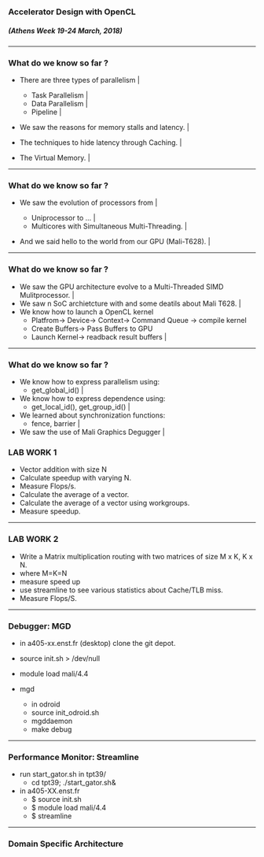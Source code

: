 ### Accelerator Design with OpenCL
##### (Athens Week 19-24 March, 2018) 
---
### What do we know so far ?
- There are three types of parallelism |
	- Task Parallelism |
	- Data Parallelism |
	- Pipeline |
- We saw the reasons for memory stalls and latency. |

- The techniques to hide latency through Caching. |

- The Virtual Memory. |
---
### What do we know so far ?
- We saw the evolution of processors from |
	- Uniprocessor to ... |
	- Multicores with Simultaneous Multi-Threading. |

- And we said hello to the world from our GPU (Mali-T628). |
---
### What do we know so far ?
- We saw the GPU architecture evolve to a Multi-Threaded SIMD Mulitprocessor. |
- We saw n SoC archietcture with and some deatils about Mali T628. |
- We know how to launch a OpenCL kernel
	- Platfrom-> Device-> Context-> Command Queue -> compile kernel
	- Create Buffers-> Pass Buffers to GPU 
	- Launch Kernel-> readback result buffers |
---
### What do we know so far ?
- We know how to express parallelism using:
	- get_global_id() |
- We know how to express dependence using:
	- get_local_id(), get_group_id() |
- We learned about synchronization functions:
	- fence, barrier |
- We saw the use of Mali Graphics Degugger |


### LAB WORK 1
- Vector addition with size N 
- Calculate speedup with varying N.
- Measure Flops/s.
- Calculate the average of a vector.
- Calculate the average of a vector using workgroups.
- Measure speedup.
---
### LAB WORK 2
- Write a Matrix multiplication routing with two matrices of size M x K, K x N.
- where M=K=N
- measure speed up
- use streamline to see various statistics about Cache/TLB miss.
- Measure Flops/S.
---
### Debugger: MGD
* in a405-xx.enst.fr (desktop) clone the git depot.
* source init.sh > /dev/null
* module load mali/4.4
* mgd

	* in odroid
	* source init_odroid.sh
	* mgddaemon
	* make debug
---
### Performance Monitor: Streamline
* run start_gator.sh in tpt39/
	* cd tpt39; ./start_gator.sh&
* in a405-XX.enst.fr
	* $ source init.sh
	* $ module load mali/4.4
	* $ streamline
---
### Domain Specific Architecture

